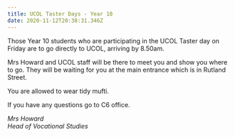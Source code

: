 ```yaml
---
title: UCOL Taster Days - Year 10
date: 2020-11-12T20:38:31.346Z
---
```

Those Year 10 students who are participating in the UCOL Taster day on Friday are to go directly to UCOL, arriving by 8.50am. 

Mrs Howard and UCOL staff will be there to meet you and show you where to go. They will be waiting for you at the main entrance which is in Rutland Street. 

You are allowed to wear tidy mufti. 

If you have any questions go to C6 office.

_Mrs Howard  
Head of Vocational Studies_